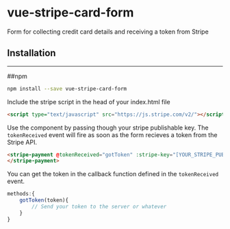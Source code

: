 vue-stripe-card-form
=============

Form for collecting credit card details and receiving a token from Stripe

## Installation
---------------
##npm
``` sh
npm install --save vue-stripe-card-form
```

Include the stripe script in the head of your index.html file
``` html
<script type="text/javascript" src="https://js.stripe.com/v2/"></script>
```

Use the component by passing though your stripe publishable key.
The `tokenReceived` event will fire as soon as the form recieves a token from the Stripe API. 
``` html
<stripe-payment @tokenReceived="gotToken" :stripe-key="[YOUR_STRIPE_PUBLISHABLE_KEY_GOES_HERE]">
</stripe-payment>
```

You can get the token in the callback function defined in the `tokenReceived` event.
``` javascript
methods:{
    gotToken(token){
        // Send your token to the server or whatever
    }
}
```
